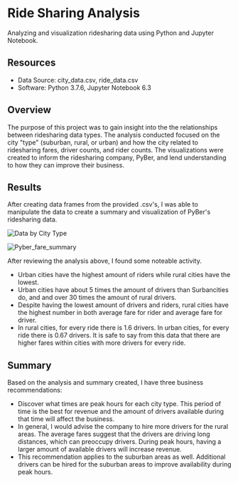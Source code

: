 # Ride Sharing Analysis
Analyzing and visualization ridesharing data using Python and Jupyter Notebook.

## Resources
 - Data Source: city_data.csv, ride_data.csv
 - Software: Python 3.7.6, Jupyter Notebook 6.3

## Overview
The purpose of this project was to gain insight into the the relationships between ridesharing data types. The analysis conducted focused on the city "type" (suburban, rural, or urban) and how the city related to ridesharing fares, driver counts, and rider counts. The visualizations were created to inform the ridesharing company, PyBer, and lend understanding to how they can improve their business. 

## Results
After creating data frames from the provided .csv's, I was able to manipulate the data to create a summary and visualization of PyBer's ridesharing data. 

![Data by City Type](https://user-images.githubusercontent.com/84139177/126682185-833a3375-af67-4b78-9011-29673a65d4cf.png)

![Pyber_fare_summary](https://user-images.githubusercontent.com/84139177/126682333-9bdac89c-466f-44de-8833-bfe704d77015.png)

After reviewing the analysis above, I found some noteable activity.
- Urban cities have the highest amount of riders while rural cities have the lowest.
- Urban cities have about 5 times the amount of drivers than Surbancities do, and and over 30 times the amount of rural drivers.
- Despite having the lowest amount of drivers and riders, rural cities have the highest number in both average fare for rider and average fare for driver. 
- In rural cities, for every ride there is 1.6 drivers. In urban cities, for every ride there is 0.67 drivers. It is safe to say from this data that there are higher fares within cities with more drivers for every ride. 

## Summary
Based on the analysis and summary created, I have three business recommendations:
- Discover what times are peak hours for each city type. This period of time is the best for revenue and the amount of drivers available during that time will affect the business. 
- In general, I would advise the company to hire more drivers for the rural areas. The average fares suggest that the drivers are driving long distances, which can preoccupy drivers. During peak hours, having a larger amount of available drivers will increase revenue.
- This recommendation applies to the suburban areas as well. Additional drivers can be hired for the suburban areas to improve availability during peak hours. 
